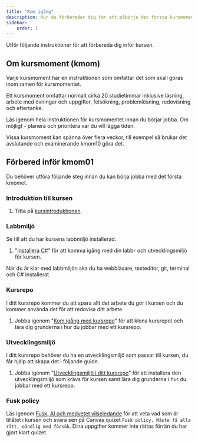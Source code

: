 ```yaml
---
title: "Kom igång"
description: Hur du förbereder dig för att påbörja det första kursmomentet.
sidebar:
    order: 1
---
```


Utför följande instruktioner för att förbereda dig inför kursen.

## Om kursmoment (kmom)

Varje kursmoment har en instruktionen som omfattar det som skall göras inom ramen för kursmomentet.

Ett kursmoment omfattar normalt cirka 20 studietimmar inklusive läsning, arbete med övningar och uppgifter, felsökning, problemlösning, redovisning och eftertanke.

Läs igenom hela instruktionen för kursmomentet innan du börjar jobba. Om möjligt - planera och prioritera var du vill lägga tiden.

Vissa kursmoment kan spänna över flera veckor, till exempel så brukar det avslutande och examinerande kmom10 göra det.


## Förbered inför kmom01

Du behöver utföra följande steg innan du kan börja jobba med det första kmomet.

### Introduktion till kursen

1. Titta på [kursintroduktionen](../laromaterial/forelasning/kursintroduktion.mdx)

### Labbmiljö

Se till att du har kursens labbmiljö installerad.

1. "[Installera C#](../laromaterial/labbmiljo/csharp)" för att komma igång med din labb- och utvecklingsmiljö för kursen.

När du är klar med labbmiljön ska du ha webbläsare, texteditor, git, terminal och C# installerat.

### Kursrepo

I ditt kursrepo kommer du att spara allt det arbete du gör i kursen och du kommer använda det för att redovisa ditt arbete.

1. Jobba igenom "[Kom igång med kursrepo](../laromaterial/kursrepo)" för att klona kursrepot och lära dig grunderna i hur du jobbar med ett kursrepo.

### Utvecklingsmiljö

I ditt kursrepo behöver du ha en utvecklingsmiljö som passar till kursen, du får hjälp att skapa det i följande guide.

1. Jobba igenom "[Utvecklingsmiljö i ditt kursrepo](../laromaterial/kursrepo-utvecklingsmiljo)" för att installera den utvecklingsmiljö som krävs för kursen samt lära dig grunderna i hur du jobbar med ett kursrepo.

### Fusk policy

Läs igenom [Fusk, AI och medvetet vilseledande](../studieguide/fusk) för att veta vad som är tillåtet i kursen och svara sen på Canvas quizet `Fusk policy. Måste få alla rätt, oändlig med försök`. Dina uppgifter kommer inte rättas förrän du har gjort klart quizet.
